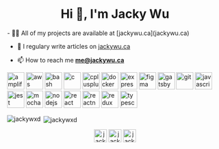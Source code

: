 <h1 align="center">Hi 👋, I'm Jacky Wu</h1>
- 👨‍💻 All of my projects are available at [jackywu.ca](jackywu.ca)

- 📝 I regulary write articles on [jackywu.ca](jackywu.ca)

- 📫 How to reach me **me@jackywu.ca**

<p align="left"><img src="https://docs.amplify.aws/assets/logo-dark.svg" alt="amplify" width="40" height="40"/> <img src="https://devicons.github.io/devicon/devicon.git/icons/amazonwebservices/amazonwebservices-original-wordmark.svg" alt="aws" width="40" height="40"/> <img src="https://www.vectorlogo.zone/logos/gnu_bash/gnu_bash-icon.svg" alt="bash" width="40" height="40"/> <img src="https://devicons.github.io/devicon/devicon.git/icons/c/c-original.svg" alt="c" width="40" height="40"/> <img src="https://devicons.github.io/devicon/devicon.git/icons/cplusplus/cplusplus-original.svg" alt="cplusplus" width="40" height="40"/> <img src="https://devicons.github.io/devicon/devicon.git/icons/docker/docker-original-wordmark.svg" alt="docker" width="40" height="40"/> <img src="https://devicons.github.io/devicon/devicon.git/icons/express/express-original-wordmark.svg" alt="express" width="40" height="40"/> <img src="https://www.vectorlogo.zone/logos/figma/figma-icon.svg" alt="figma" width="40" height="40"/> <img src="https://www.vectorlogo.zone/logos/gatsbyjs/gatsbyjs-icon.svg" alt="gatsby" width="40" height="40"/> <img src="https://www.vectorlogo.zone/logos/git-scm/git-scm-icon.svg" alt="git" width="40" height="40"/> <img src="https://devicons.github.io/devicon/devicon.git/icons/javascript/javascript-original.svg" alt="javascript" width="40" height="40"/> <img src="https://i.ibb.co/Yj6p14L/jest.png" alt="jest" width="40" height="40"/> <img src="https://i.ibb.co/0MCw42Q/mocha.png" alt="mocha" width="40" height="40"/> <img src="https://devicons.github.io/devicon/devicon.git/icons/nodejs/nodejs-original-wordmark.svg" alt="nodejs" width="40" height="40"/> <img src="https://devicons.github.io/devicon/devicon.git/icons/react/react-original-wordmark.svg" alt="react" width="40" height="40"/> <img src="https://reactnative.dev/img/header_logo.svg" alt="reactnative" width="40" height="40"/> <img src="https://devicons.github.io/devicon/devicon.git/icons/redux/redux-original.svg" alt="redux" width="40" height="40"/> <img src="https://devicons.github.io/devicon/devicon.git/icons/typescript/typescript-original.svg" alt="typescript" width="40" height="40"/></p>

<p><img align="left" src="https://github-readme-stats.vercel.app/api/top-langs/?username=jackywxd&layout=compact&hide=html" alt="jackywxd" /></p>

<p>&nbsp;<img align="center" src="https://github-readme-stats.vercel.app/api?username=jackywxd&show_icons=true" alt="jackywxd" /></p>

<p align="center">
<a href="https://twitter.com/jackywxd" target="blank"><img align="center" src="https://cdn.jsdelivr.net/npm/simple-icons@3.0.1/icons/twitter.svg" alt="jackywxd" height="30" width="30" /></a>
<a href="https://linkedin.com/in/jackywxd" target="blank"><img align="center" src="https://cdn.jsdelivr.net/npm/simple-icons@3.0.1/icons/linkedin.svg" alt="jackywxd" height="30" width="30" /></a>
<a href="https://fb.com/jackywxd" target="blank"><img align="center" src="https://cdn.jsdelivr.net/npm/simple-icons@3.0.1/icons/facebook.svg" alt="jackywxd" height="30" width="30" /></a>
</p>
